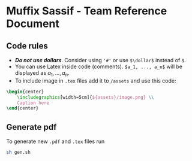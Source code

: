 # Muffix Sassif - Team Reference Document

## Code rules
* _**Do not use dollars**_. Consider using `'#'` or use `$\dollar$` instead of `$`.
* You can use Latex inside code (comments). `$a_1, ..., a_n$` will be displayed as $a_1, ..., a_n$.
* To include image in `.tex` files add it to `/assets` and use this code:
```tex
\begin{center}
    \includegraphics[width=5cm]{${assets}/image.png} \\
    Caption here
\end{center}
```

## Generate pdf
To generate new `.pdf` and `.tex` files run
```sh
sh gen.sh
```
